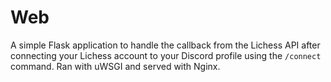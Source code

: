 # Web

A simple Flask application to handle the callback from the Lichess API after connecting your Lichess account to your
Discord profile using the `/connect` command. Ran with uWSGI and served with Nginx.
